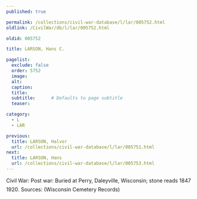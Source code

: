 ```yaml
---
published: true

permalink: /collections/civil-war-database/l/lar/005752.html
oldlink: /CivilWar/db/l/lar/005752.html

oldid: 005752

title: LARSON, Hans C.

pagelist:
  exclude: false
  order: 5752
  image: 
  alt:
  caption:
  title:
  subtitle:      # Defaults to page subtitle
  teaser:

category: 
  - L 
  - LAR

previous:
  title: LARSON, Halvor
  url: /collections/civil-war-database/l/lar/005751.html  
next:
  title: LARSON, Hans
  url: /collections/civil-war-database/l/lar/005753.html   
---
```

Civil War: Post war: Buried at Perry, Daleyville, Wisconsin; stone reads &#147;1847 &#150; 1920&#148;. Sources: (Wisconsin Cemetery Records)